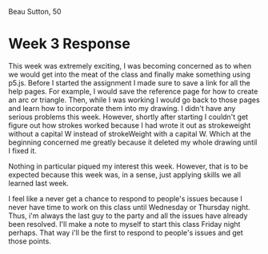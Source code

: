 Beau Sutton, 50

# Week 3 Response

This week was extremely exciting, I was becoming concerned as to when we would get into the meat of the class and finally make something using p5.js. Before I started the assignment I made sure to save a link for all the help pages. For example, I would save the reference page for how to create an arc or triangle. Then, while I was working I would go back to those pages and learn how to incorporate them into my drawing. I didn't have any serious problems this week. However, shortly after starting I couldn't get figure out how strokes worked because I had wrote it out as strokeweight without a capital W instead of strokeWeight with a capital W. Which at the beginning concerned me greatly because it deleted my whole drawing until I fixed it.

Nothing in particular piqued my interest this week. However, that is to be expected because this week was, in a sense, just applying skills we all learned last week.

I feel like a never get a chance to respond to people's issues because I never have time to work on this class until Wednesday or Thursday night. Thus, i'm always the last guy to the party and all the issues have already been resolved. I'll make a note to myself to start this class Friday night perhaps. That way i'll be the first to respond to people's issues and get those points.
